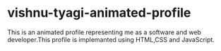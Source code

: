 # vishnu-tyagi-animated-profile
This is an animated profile representing me as a software and web developer.This profile is implemanted using HTML,CSS and JavaScript.

